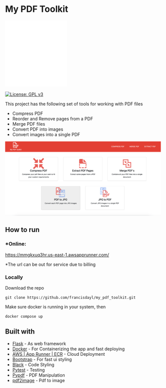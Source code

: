 # My PDF Toolkit
<img src="static/assets/pdf_toolkit.png" width="200"/>

[![License: GPL v3](https://img.shields.io/badge/License-GPLv3-blue.svg)](https://www.gnu.org/licenses/gpl-3.0)

This project has the following set of tools for working with PDF files

* Compress PDF
* Reorder and Remove pages from a PDF
* Merge PDF files
* Convert PDF into images
* Convert images into a single PDF

<img src="static/assets/capture.png" width="600"/>

## How to run

### *Online: 
https://mmgkxuq3hr.us-east-1.awsapprunner.com/ 

*The url can be out for service due to billing

### Locally

Download the repo
```
git clone https://github.com/francisdayl/my_pdf_toolkit.git
```
Make sure docker is running in your system, then

```
docker compose up
```

## Built with


- [Flask](https://flask.palletsprojects.com/en/3.0.x/) - As web framework
- [Docker](https://www.docker.com/) - For Containerizing the app and fast deploying
- [AWS | App Runner | ECR](https://aws.amazon.com/apprunner/) - Cloud Deployment
- [Bootstrap](https://getbootstrap.com/) - For fast ui styling
- [Black](https://pypi.org/project/black/) - Code Styling
- [Pytest](https://docs.pytest.org/en/stable/) - Testing
- [Pypdf](https://pypi.org/project/pypdf/) - PDF Manipulation
- [pdf2image](https://pypi.org/project/pdf2image/) - Pdf to image